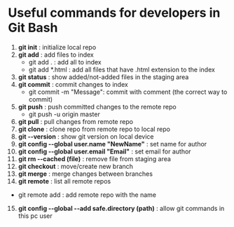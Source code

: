 # Useful commands for developers in Git Bash
1. **git init** : initialize local repo
2. **git add** : add files to index
    - git add . : add all to index
    - git add *.html : add all files that have .html extension to the index
3. **git status** : show added/not-added files in the staging area
4. **git commit** : commit changes to index 
   - git commit -m "Message": commit with comment (the correct way to commit)
5. **git push** : push committed changes to the remote repo
   - git push -u origin master
6. **git pull** : pull changes from remote repo
7. **git clone** : clone repo from remote repo to local repo
8. **git --version** : show git version on local device
9. **git config --global user.name "NewName"** : set name for author
10. **git config --global user.email "Email"** : set email for author
11. **git rm --cached (file)** : remove file from staging area
12. **git checkout** : move/create new branch
13. **git merge** : merge changes between branches
14. **git remote** : list all remote repos
   - git remote add <name> <path>: add remote repo with the name
15. **git config --global --add safe.directory (path)** : allow git commands in this pc user